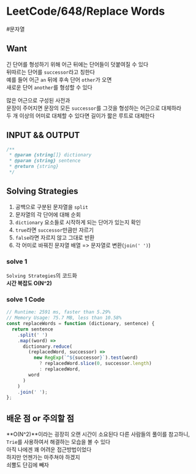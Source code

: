# LeetCode/648/Replace Words

#문자열

## Want

긴 단어를 형성하기 위해 어근 뒤에는 단어들이 덧붙여질 수 있다  
뒤따르는 단어를 `successor`라고 칭한다  
예를 들어 어근 `an` 뒤에 후속 단어 `other`가 오면  
새로운 단어 `another`를 형성할 수 있다

많은 어근으로 구성된 사전과  
문장이 주어지면 문장의 모든 `successor`를 그것을 형성하는 어근으로 대체하라  
두 개 이상의 어미로 대체할 수 있다면 길이가 짧은 루트로 대체한다

## INPUT && OUTPUT

```js
/**
 * @param {string[]} dictionary
 * @param {string} sentence
 * @return {string}
 */
```

## Solving Strategies

1. 공백으로 구분된 문자열을 `split`
2. 문자열의 각 단어에 대해 순회
3. `dictionary` 요소들로 시작하게 되는 단어가 있는지 확인
4. `true`라면 `successor`만큼만 자르기
5. `false`라면 자르지 않고 그대로 반환
6. 각 어미로 바꿔진 문자열 배열 => 문자열로 변환(`join(' ')`)

### solve 1

`Solving Strategies`의 코드화  
**시간 복잡도 O(N^2)**

### solve 1 Code

```js
// Runtime: 2591 ms, faster than 5.29%
// Memory Usage: 75.7 MB, less than 10.58%
const replaceWords = function (dictionary, sentence) {
  return sentence
    .split(' ')
    .map((word) =>
      dictionary.reduce(
        (replacedWord, successor) =>
          new RegExp(`^${successor}`).test(word)
            ? replacedWord.slice(0, successor.length)
            : replacedWord,
        word
      )
    )
    .join(' ');
};
```

## 배운 점 or 주의할 점

**O(N^2)**이라는 굉장히 오랜 시간이 소요된다
다른 사람들의 풀이를 참고하니, `Trie`를 사용하여서 해결하는 모습을 볼 수 있다  
아직 나에겐 꽤 어려운 접근방법이었다  
하지만 언젠가는 마주쳐야 하겠지  
쇠뿔도 단김에 빼자
